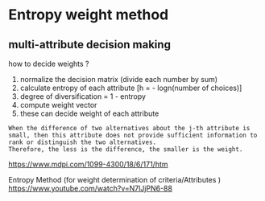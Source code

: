
# Entropy weight method 


## multi-attribute decision making 

how to decide weights  ?

1. normalize the decision matrix (divide each number by sum)
2. calculate entropy of each attribute [h = - logn(number of choices)]
3. degree of diversification = 1 - entropy
4. compute weight vector
5. these can decide weight of each attribute

```
When the difference of two alternatives about the j-th attribute is small, then this attribute does not provide sufficient information to rank or distinguish the two alternatives. 
Therefore, the less is the difference, the smaller is the weight.
```
https://www.mdpi.com/1099-4300/18/6/171/htm

Entropy Method (for weight determination of criteria/Attributes )
https://www.youtube.com/watch?v=N7lJjPN6-88
